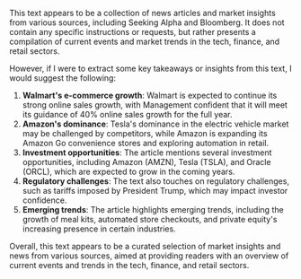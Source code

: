 This text appears to be a collection of news articles and market insights from various sources, including Seeking Alpha and Bloomberg. It does not contain any specific instructions or requests, but rather presents a compilation of current events and market trends in the tech, finance, and retail sectors.

However, if I were to extract some key takeaways or insights from this text, I would suggest the following:

1. **Walmart's e-commerce growth**: Walmart is expected to continue its strong online sales growth, with Management confident that it will meet its guidance of 40% online sales growth for the full year.
2. **Amazon's dominance**: Tesla's dominance in the electric vehicle market may be challenged by competitors, while Amazon is expanding its Amazon Go convenience stores and exploring automation in retail.
3. **Investment opportunities**: The article mentions several investment opportunities, including Amazon (AMZN), Tesla (TSLA), and Oracle (ORCL), which are expected to grow in the coming years.
4. **Regulatory challenges**: The text also touches on regulatory challenges, such as tariffs imposed by President Trump, which may impact investor confidence.
5. **Emerging trends**: The article highlights emerging trends, including the growth of meal kits, automated store checkouts, and private equity's increasing presence in certain industries.

Overall, this text appears to be a curated selection of market insights and news from various sources, aimed at providing readers with an overview of current events and trends in the tech, finance, and retail sectors.